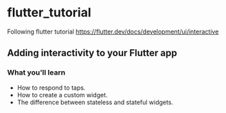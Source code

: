 # flutter_tutorial

Following flutter tutorial https://flutter.dev/docs/development/ui/interactive

## Adding interactivity to your Flutter app


### What you’ll learn

* How to respond to taps.
* How to create a custom widget.
* The difference between stateless and stateful widgets.
